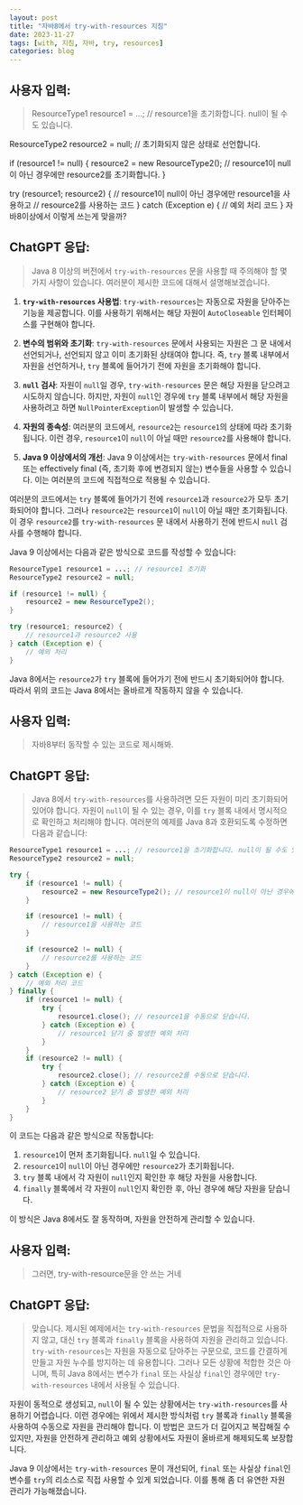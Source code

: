 ```yaml
---
layout: post
title: "자바8에서 try-with-resources 지침"
date: 2023-11-27
tags: [with, 지침, 자바, try, resources]
categories: blog
---
```


## 사용자 입력:
> ResourceType1 resource1 = ...; // resource1을 초기화합니다. null이 될 수도 있습니다.

ResourceType2 resource2 = null; // 초기화되지 않은 상태로 선언합니다.

if (resource1 != null) {
    resource2 = new ResourceType2(); // resource1이 null이 아닌 경우에만 resource2를 초기화합니다.
}

try (resource1; resource2) {
    // resource1이 null이 아닌 경우에만 resource1을 사용하고
    // resource2를 사용하는 코드
} catch (Exception e) {
    // 예외 처리 코드
}
자바8이상에서 이렇게 쓰는게 맞을까?

## ChatGPT 응답:
> Java 8 이상의 버전에서 `try-with-resources` 문을 사용할 때 주의해야 할 몇 가지 사항이 있습니다. 여러분이 제시한 코드에 대해서 설명해보겠습니다.

1. **`try-with-resources` 사용법**: `try-with-resources`는 자동으로 자원을 닫아주는 기능을 제공합니다. 이를 사용하기 위해서는 해당 자원이 `AutoCloseable` 인터페이스를 구현해야 합니다. 

2. **변수의 범위와 초기화**: `try-with-resources` 문에서 사용되는 자원은 그 문 내에서 선언되거나, 선언되지 않고 이미 초기화된 상태여야 합니다. 즉, `try` 블록 내부에서 자원을 선언하거나, `try` 블록에 들어가기 전에 자원을 초기화해야 합니다.

3. **`null` 검사**: 자원이 `null`일 경우, `try-with-resources` 문은 해당 자원을 닫으려고 시도하지 않습니다. 하지만, 자원이 `null`인 경우에 `try` 블록 내부에서 해당 자원을 사용하려고 하면 `NullPointerException`이 발생할 수 있습니다.

4. **자원의 종속성**: 여러분의 코드에서, `resource2`는 `resource1`의 상태에 따라 초기화됩니다. 이런 경우, `resource1`이 `null`이 아닐 때만 `resource2`를 사용해야 합니다. 

5. **Java 9 이상에서의 개선**: Java 9 이상에서는 `try-with-resources` 문에서 final 또는 effectively final (즉, 초기화 후에 변경되지 않는) 변수들을 사용할 수 있습니다. 이는 여러분의 코드에 직접적으로 적용될 수 있습니다.

여러분의 코드에서는 `try` 블록에 들어가기 전에 `resource1`과 `resource2`가 모두 초기화되어야 합니다. 그러나 `resource2`는 `resource1`이 `null`이 아닐 때만 초기화됩니다. 이 경우 `resource2`를 `try-with-resources` 문 내에서 사용하기 전에 반드시 `null` 검사를 수행해야 합니다.

Java 9 이상에서는 다음과 같은 방식으로 코드를 작성할 수 있습니다:

```java
ResourceType1 resource1 = ...; // resource1 초기화
ResourceType2 resource2 = null;

if (resource1 != null) {
    resource2 = new ResourceType2();
}

try (resource1; resource2) {
    // resource1과 resource2 사용
} catch (Exception e) {
    // 예외 처리
}
```

Java 8에서는 `resource2`가 `try` 블록에 들어가기 전에 반드시 초기화되어야 합니다. 따라서 위의 코드는 Java 8에서는 올바르게 작동하지 않을 수 있습니다.

## 사용자 입력:
> 자바8부터 동작할 수 있는 코드로 제시해봐.

## ChatGPT 응답:
> Java 8에서 `try-with-resources`를 사용하려면 모든 자원이 미리 초기화되어 있어야 합니다. 자원이 `null`이 될 수 있는 경우, 이를 `try` 블록 내에서 명시적으로 확인하고 처리해야 합니다. 여러분의 예제를 Java 8과 호환되도록 수정하면 다음과 같습니다:

```java
ResourceType1 resource1 = ...; // resource1을 초기화합니다. null이 될 수도 있습니다.
ResourceType2 resource2 = null;

try {
    if (resource1 != null) {
        resource2 = new ResourceType2(); // resource1이 null이 아닌 경우에만 resource2를 초기화합니다.
    }

    if (resource1 != null) {
        // resource1을 사용하는 코드
    }

    if (resource2 != null) {
        // resource2를 사용하는 코드
    }
} catch (Exception e) {
    // 예외 처리 코드
} finally {
    if (resource1 != null) {
        try {
            resource1.close(); // resource1을 수동으로 닫습니다.
        } catch (Exception e) {
            // resource1 닫기 중 발생한 예외 처리
        }
    }
    if (resource2 != null) {
        try {
            resource2.close(); // resource2를 수동으로 닫습니다.
        } catch (Exception e) {
            // resource2 닫기 중 발생한 예외 처리
        }
    }
}
```

이 코드는 다음과 같은 방식으로 작동합니다:

1. `resource1`이 먼저 초기화됩니다. `null`일 수 있습니다.
2. `resource1`이 `null`이 아닌 경우에만 `resource2`가 초기화됩니다.
3. `try` 블록 내에서 각 자원이 `null`인지 확인한 후 해당 자원을 사용합니다.
4. `finally` 블록에서 각 자원이 `null`인지 확인한 후, 아닌 경우에 해당 자원을 닫습니다.

이 방식은 Java 8에서도 잘 동작하며, 자원을 안전하게 관리할 수 있습니다.

## 사용자 입력:
> 그러면, try-with-resource문을 안 쓰는 거네

## ChatGPT 응답:
> 맞습니다. 제시된 예제에서는 `try-with-resources` 문법을 직접적으로 사용하지 않고, 대신 `try` 블록과 `finally` 블록을 사용하여 자원을 관리하고 있습니다. `try-with-resources`는 자원을 자동으로 닫아주는 구문으로, 코드를 간결하게 만들고 자원 누수를 방지하는 데 유용합니다. 그러나 모든 상황에 적합한 것은 아니며, 특히 Java 8에서는 변수가 `final` 또는 사실상 `final`인 경우에만 `try-with-resources` 내에서 사용될 수 있습니다.

자원이 동적으로 생성되고, `null`이 될 수 있는 상황에서는 `try-with-resources`를 사용하기 어렵습니다. 이런 경우에는 위에서 제시한 방식처럼 `try` 블록과 `finally` 블록을 사용하여 수동으로 자원을 관리해야 합니다. 이 방법은 코드가 더 길어지고 복잡해질 수 있지만, 자원을 안전하게 관리하고 예외 상황에서도 자원이 올바르게 해제되도록 보장합니다.

Java 9 이상에서는 `try-with-resources` 문이 개선되어, `final` 또는 사실상 `final`인 변수를 `try`의 리소스로 직접 사용할 수 있게 되었습니다. 이를 통해 좀 더 유연한 자원 관리가 가능해졌습니다.

